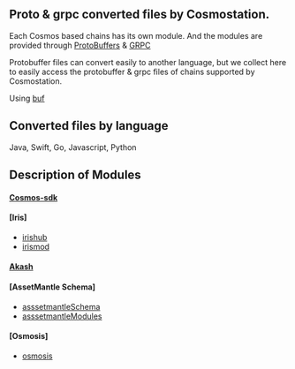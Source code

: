 ## Proto & grpc converted files by Cosmostation.

Each Cosmos based chains has its own module. And the modules are provided through [ProtoBuffers](https://github.com/protocolbuffers) & [GRPC](https://github.com/grpc)

Protobuffer files can convert easily to another language, but we collect here to easily access the protobuffer & grpc files of chains supported by Cosmostation.

Using [buf](https://github.com/bufbuild) 



## Converted files by language
Java, Swift, Go, Javascript, Python 



## Description of Modules
 #### [Cosmos-sdk](https://github.com/cosmos/cosmos-sdk/tree/main/proto)


 #### [Iris]
  - [irishub](https://github.com/irisnet/irishub/tree/master/proto)
  - [irismod](https://github.com/irisnet/irismod/tree/main/proto)


 #### [Akash](https://github.com/akash-network/akash-api/tree/main/proto)


 #### [AssetMantle Schema]
  - [asssetmantleSchema](https://github.com/AssetMantle/schema/tree/master/proto)
  - [asssetmantleModules](https://github.com/AssetMantle/modules/tree/master/proto)
 

 #### [Osmosis]
  - [osmosis](https://github.com/osmosis-labs/osmosis/tree/main/proto)
